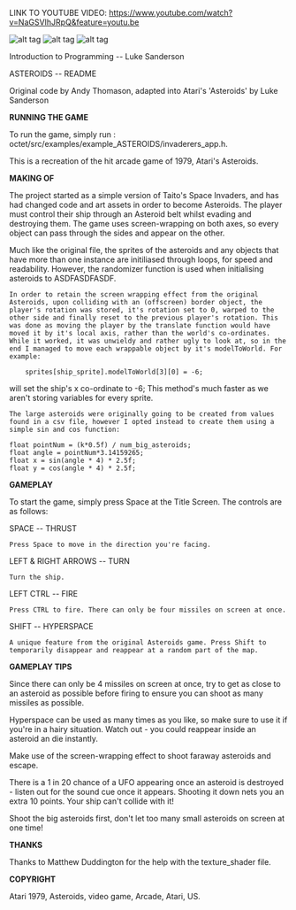 LINK TO YOUTUBE VIDEO:
https://www.youtube.com/watch?v=NaGSVIhJRpQ&feature=youtu.be

![alt tag](https://github.com/LukeSanderson18/octet/tree/SpaceInvadersClone/octet/Invaderers_Pictures/1.png)
![alt tag](https://github.com/LukeSanderson18/octet/tree/SpaceInvadersClone/octet/Invaderers_Pictures/2.png)
![alt tag](https://github.com/LukeSanderson18/octet/tree/SpaceInvadersClone/octet/Invaderers_Pictures/3.png)




Introduction to Programming -- Luke Sanderson

ASTEROIDS --	README

Original code by Andy Thomason, adapted into Atari's 'Asteroids' by Luke Sanderson

**RUNNING THE GAME**

To run the game, simply run :
octet/src/examples/example_ASTEROIDS/invaderers_app.h.

This is a recreation of the hit arcade game of 1979, Atari's Asteroids. 

**MAKING OF**

The project started as a simple version of Taito's Space Invaders, and has had changed code and art assets in order to become Asteroids. The player must control their ship through an Asteroid belt whilst evading and destroying them. The game uses screen-wrapping on both axes, so every object can pass through the sides and appear on the other. 

Much like the original file, the sprites of the asteroids and any objects that have more than one instance are initiliased through loops, for speed and readability. However, the randomizer function is used when initialising asteroids to ASDFASDFASDF.

	In order to retain the screen wrapping effect from the original Asteroids, upon colliding with an (offscreen) border object, the player's rotation was stored, it's rotation set to 0, warped to the other side and finally reset to the previous player's rotation. This was done as moving the player by the translate function would have moved it by it's local axis, rather than the world's co-ordinates. While it worked, it was unwieldy and rather ugly to look at, so in the end I managed to move each wrappable object by it's modelToWorld. For example:

		sprites[ship_sprite].modelToWorld[3][0] = -6;

will set the ship's x co-ordinate to -6; This method's much faster as we aren't storing variables for every sprite.

	The large asteroids were originally going to be created from values found in a csv file, however I opted instead to create them using a simple sin and cos function:

	float pointNum = (k*0.5f) / num_big_asteroids;
	float angle = pointNum*3.14159265;
	float x = sin(angle * 4) * 2.5f;
	float y = cos(angle * 4) * 2.5f;



**GAMEPLAY**

To start the game, simply press Space at the Title Screen.
The controls are as follows:

SPACE -- THRUST

	Press Space to move in the direction you're facing.

LEFT & RIGHT ARROWS -- TURN

	Turn the ship.

LEFT CTRL -- FIRE

	Press CTRL to fire. There can only be four missiles on screen at once.

SHIFT -- HYPERSPACE

	A unique feature from the original Asteroids game. Press Shift to temporarily disappear and reappear at a random part of the map.

**GAMEPLAY TIPS**

Since there can only be 4 missiles on screen at once, try to get as close to an asteroid as possible before firing to ensure you can shoot as many missiles as possible.	


Hyperspace can be used as many times as you like, so make sure to use it if you're in a hairy situation. Watch out - you could reappear inside an asteroid an die instantly.


Make use of the screen-wrapping effect to shoot faraway asteroids and escape.


There is a 1 in 20 chance of a UFO appearing once an asteroid is destroyed - listen out for the sound cue once it appears. Shooting it down nets you an extra 10 points. Your ship can't collide with it!

Shoot the big asteroids first, don't let too many small asteroids on screen at one time!

**THANKS**

Thanks to Matthew Duddington for the help with the texture_shader file.

**COPYRIGHT**

Atari 1979, Asteroids, video game, Arcade, Atari, US. 